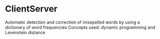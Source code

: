 ClientServer
============

Automatic detection and correction of misspelled words by using a dictionary of word frequencies Concepts used: dynamic programming and Levenstein distance